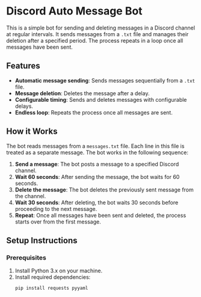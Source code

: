 # Discord Auto Message Bot

This is a simple bot for sending and deleting messages in a Discord channel at regular intervals. It sends messages from a `.txt` file and manages their deletion after a specified period. The process repeats in a loop once all messages have been sent.

## Features
- **Automatic message sending**: Sends messages sequentially from a `.txt` file.
- **Message deletion**: Deletes the message after a delay.
- **Configurable timing**: Sends and deletes messages with configurable delays.
- **Endless loop**: Repeats the process once all messages are sent.

## How it Works
The bot reads messages from a `messages.txt` file. Each line in this file is treated as a separate message. The bot works in the following sequence:
1. **Send a message**: The bot posts a message to a specified Discord channel.
2. **Wait 60 seconds**: After sending the message, the bot waits for 60 seconds.
3. **Delete the message**: The bot deletes the previously sent message from the channel.
4. **Wait 30 seconds**: After deleting, the bot waits 30 seconds before proceeding to the next message.
5. **Repeat**: Once all messages have been sent and deleted, the process starts over from the first message.

## Setup Instructions

### Prerequisites
1. Install Python 3.x on your machine.
2. Install required dependencies:
   ```bash
   pip install requests pyyaml
